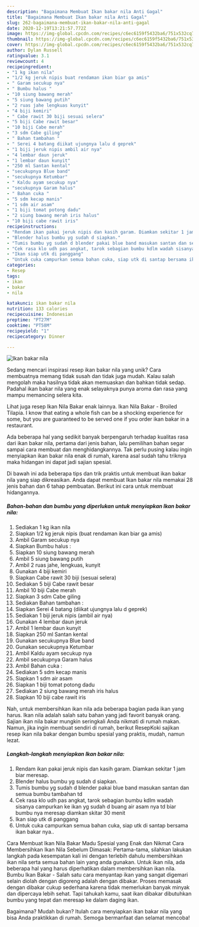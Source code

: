 ```yaml
---
description: "Bagaimana Membuat Ikan bakar nila Anti Gagal"
title: "Bagaimana Membuat Ikan bakar nila Anti Gagal"
slug: 262-bagaimana-membuat-ikan-bakar-nila-anti-gagal
date: 2020-12-19T13:21:57.772Z
image: https://img-global.cpcdn.com/recipes/c6ec6159f5432ba6/751x532cq70/ikan-bakar-nila-foto-resep-utama.jpg
thumbnail: https://img-global.cpcdn.com/recipes/c6ec6159f5432ba6/751x532cq70/ikan-bakar-nila-foto-resep-utama.jpg
cover: https://img-global.cpcdn.com/recipes/c6ec6159f5432ba6/751x532cq70/ikan-bakar-nila-foto-resep-utama.jpg
author: Dylan Russell
ratingvalue: 3.1
reviewcount: 4
recipeingredient:
- "1 kg ikan nila"
- "1/2 kg jeruk nipis buat rendaman ikan biar ga amis"
- " Garam secukup nya"
- " Bumbu halus "
- "10 siung bawang merah"
- "5 siung bawang putih"
- "2 ruas jahe lengkuas kunyit"
- "4 biji kemiri"
- " Cabe rawit 30 biji sesuai selera"
- "5 biji Cabe rawit besar"
- "10 biji Cabe merah"
- "3 sdm Cabe giling"
- " Bahan tambahan "
- " Serei 4 batang diikat ujungnya lalu d geprek"
- "1 biji jeruk nipis ambil air nya"
- "4 lembar daun jeruk"
- "1 lembar daun kunyit"
- "250 ml Santan kental"
- "secukupnya Blue band"
- "secukupnya Ketumbar"
- " Kaldu ayam secukup nya"
- "secukupnya Garam halus"
- " Bahan cuka "
- "5 sdm kecap manis"
- "1 sdm air asam"
- "1 biji tomat potong dadu"
- "2 siung bawang merah iris halus"
- "10 biji cabe rawit iris"
recipeinstructions:
- "Rendam ikan pakai jeruk nipis dan kasih garam. Diamkan sekitar 1 jam biar meresap."
- "Blender halus bumbu yg sudah d siapkan."
- "Tumis bumbu yg sudah d blender pakai blue band masukan santan dan semua bumbu tambahan td"
- "Cek rasa klo udh pas angkat, tarok sebagian bumbu kdlm wadah sisanya campurkan ke ikan yg sudah d buang air asam nya td biar bumbu nya meresap diamkan skitar 30 menit"
- "Ikan siap utk di panggang"
- "Untuk cuka campurkan semua bahan cuka, siap utk di santap bersama ikan bakar nya.."
categories:
- Resep
tags:
- ikan
- bakar
- nila

katakunci: ikan bakar nila 
nutrition: 133 calories
recipecuisine: Indonesian
preptime: "PT27M"
cooktime: "PT58M"
recipeyield: "1"
recipecategory: Dinner

---
```



![Ikan bakar nila](https://img-global.cpcdn.com/recipes/c6ec6159f5432ba6/751x532cq70/ikan-bakar-nila-foto-resep-utama.jpg)

Sedang mencari inspirasi resep ikan bakar nila yang unik? Cara membuatnya memang tidak susah dan tidak juga mudah. Kalau salah mengolah maka hasilnya tidak akan memuaskan dan bahkan tidak sedap. Padahal ikan bakar nila yang enak selayaknya punya aroma dan rasa yang mampu memancing selera kita.

Lihat juga resep Ikan Nila Bakar enak lainnya. Ikan Nila Bakar - Broiled Tilapia. I know that eating a whole fish can be a shocking experience for some, but you are guaranteed to be served one if you order ikan bakar in a restaurant.

Ada beberapa hal yang sedikit banyak berpengaruh terhadap kualitas rasa dari ikan bakar nila, pertama dari jenis bahan, lalu pemilihan bahan segar sampai cara membuat dan menghidangkannya. Tak perlu pusing kalau ingin menyiapkan ikan bakar nila enak di rumah, karena asal sudah tahu triknya maka hidangan ini dapat jadi sajian spesial.


Di bawah ini ada beberapa tips dan trik praktis untuk membuat ikan bakar nila yang siap dikreasikan. Anda dapat membuat Ikan bakar nila memakai 28 jenis bahan dan 6 tahap pembuatan. Berikut ini cara untuk membuat hidangannya.

<!--inarticleads1-->

##### Bahan-bahan dan bumbu yang diperlukan untuk menyiapkan Ikan bakar nila:

1. Sediakan 1 kg ikan nila
1. Siapkan 1/2 kg jeruk nipis (buat rendaman ikan biar ga amis)
1. Ambil  Garam secukup nya
1. Siapkan  Bumbu halus :
1. Siapkan 10 siung bawang merah
1. Ambil 5 siung bawang putih
1. Ambil 2 ruas jahe, lengkuas, kunyit
1. Gunakan 4 biji kemiri
1. Siapkan  Cabe rawit 30 biji (sesuai selera)
1. Sediakan 5 biji Cabe rawit besar
1. Ambil 10 biji Cabe merah
1. Siapkan 3 sdm Cabe giling
1. Sediakan  Bahan tambahan :
1. Siapkan  Serei 4 batang (diikat ujungnya lalu d geprek)
1. Sediakan 1 biji jeruk nipis (ambil air nya)
1. Gunakan 4 lembar daun jeruk
1. Ambil 1 lembar daun kunyit
1. Siapkan 250 ml Santan kental
1. Gunakan secukupnya Blue band
1. Gunakan secukupnya Ketumbar
1. Ambil  Kaldu ayam secukup nya
1. Ambil secukupnya Garam halus
1. Ambil  Bahan cuka :
1. Sediakan 5 sdm kecap manis
1. Siapkan 1 sdm air asam
1. Siapkan 1 biji tomat potong dadu
1. Sediakan 2 siung bawang merah iris halus
1. Siapkan 10 biji cabe rawit iris


Nah, untuk membersihkan ikan nila ada beberapa bagian pada ikan yang harus. Ikan nila adalah salah satu bahan yang jadi favorit banyak orang. Sajian ikan nila bakar mungkin seringkali Anda nikmati di rumah makan. Namun, jika ingin membuat sendiri di rumah, berikut ResepKoki sajikan resep ikan nila bakar dengan bumbu spesial yang praktis, mudah, namun lezat. 

<!--inarticleads2-->

##### Langkah-langkah menyiapkan Ikan bakar nila:

1. Rendam ikan pakai jeruk nipis dan kasih garam. Diamkan sekitar 1 jam biar meresap.
1. Blender halus bumbu yg sudah d siapkan.
1. Tumis bumbu yg sudah d blender pakai blue band masukan santan dan semua bumbu tambahan td
1. Cek rasa klo udh pas angkat, tarok sebagian bumbu kdlm wadah sisanya campurkan ke ikan yg sudah d buang air asam nya td biar bumbu nya meresap diamkan skitar 30 menit
1. Ikan siap utk di panggang
1. Untuk cuka campurkan semua bahan cuka, siap utk di santap bersama ikan bakar nya..


Cara Membuat Ikan Nila Bakar Madu Spesial yang Enak dan Nikmat Cara Membersihkan Ikan Nila Sebelum Dimasak: Pertama-tama, silahkan lakukan langkah pada kesempatan kali ini dengan terlebih dahulu membersihkan ikan nila serta semua bahan lain yang anda gunakan. Untuk ikan nila, ada beberapa hal yang harus diperhatikan dalam membersihkan ikan nila. Bumbu Ikan Bakar - Salah satu cara menyantap ikan yang sangat digemari selain diolah dengan digoreng adalah dengan dibakar. Proses memasak dengan dibakar cukup sederhana karena tidak memerlukan banyak minyak dan dipercaya lebih sehat. Tapi tahukah kamu, saat ikan dibakar dibutuhkan bumbu yang tepat dan meresap ke dalam daging ikan. 

Bagaimana? Mudah bukan? Itulah cara menyiapkan ikan bakar nila yang bisa Anda praktikkan di rumah. Semoga bermanfaat dan selamat mencoba!
